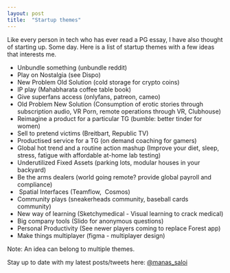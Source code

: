 ```yaml
---
layout: post
title:  "Startup themes"
---
```


Like every person in tech who has ever read a PG essay, I have also thought of starting up. Some day. Here is a list of startup themes with a few ideas that interests me.

- Unbundle something (unbundle reddit)
- Play on Nostalgia (see Dispo)
- New Problem Old Solution (cold storage for crypto coins)
- IP play (Mahabharata coffee table book)
- Give superfans access (onlyfans, patreon, cameo)
- Old Problem New Solution (Consumption of erotic stories through subscription audio, VR Porn, remote operations through VR, Clubhouse)
- Reimagine a product for a particular TG (bumble: better tinder for women)
- Sell to pretend victims (Breitbart, Republic TV)
- Productised service for a TG (on demand coaching for gamers)
- Global hot trend and a routine action mashup (Improve your diet, sleep, stress, fatigue with affordable at-home lab testing)
- Underutilized Fixed Assets (parking lots, modular houses in your backyard)
- Be the arms dealers (world going remote? provide global payroll and compliance)
-  Spatial Interfaces (Teamflow,  Cosmos)
- Community plays (sneakerheads community, baseball cards community)
- New way of learning (Sketchymedical - Visual learning to crack medical)
- Big company tools (Slido for anonymous questions)
- Personal Productivity (See newer players coming to replace Forest app)
- Make things multiplayer (figma - multiplayer design)

Note: An idea can belong to multiple themes.

Stay up to date with my latest posts/tweets here: [@manas_saloi](http://twitter.com/manas_saloi)

